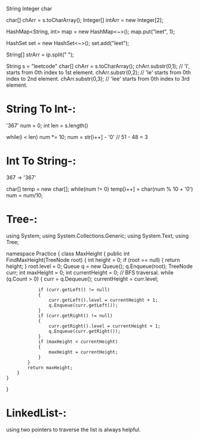 String
Integer
char

char[] chArr = s.toCharArray();
Integer[] intArr = new Integer[2];

HashMap<String, int>  map = new HashMap<~>();
map.put("leet", 1);

HashSet<String> set = new HashSet<~>();
set.add("leet");

String[] strArr = ip.split(" ");


String s = "leetcode"
char[] chArr = s.toCharArray();
chArr.substr(0,1); // 'l', starts from 0th index to 1st element.
chArr.substr(0,2); // 'le' starts from 0th index to 2nd element.
chArr.substr(0,3); // 'lee' starts from 0th index to 3rd element.

String To Int-:
================
'367'
num = 0;
int len = s.length()

while(i < len)
num *= 10;
num = str[i++] - '0' // 51 - 48 = 3

Int To String-:
================

367 -> '367'

char[] temp = new char[];
while(num != 0)
temp[i++] = char(num % 10 + '0')
num = num/10;


Tree-:
======

using System;
using System.Collections.Generic;
using System.Text;
using Tree;

namespace Practice
{
    class MaxHeight
    {
        public int FindMaxHeight(TreeNode root)
        {
            int height = 0;
            if (root == null)
            {
                return height;
            }
            root.level = 0;
            Queue<TreeNode> q = new Queue<TreeNode>();
            q.Enqueue(root);
            TreeNode curr;
            int maxHeight = 0;
            int currentHeight = 0;
            // BFS traversal.
            while (q.Count > 0)
            {
                curr = q.Dequeue();
                currentHeight = curr.level;

                if (curr.getLeft() != null)
                {
                    curr.getLeft().level = currentHeight + 1;
                    q.Enqueue(curr.getLeft());
                }
                if (curr.getRight() != null)
                {
                    curr.getRight().level = currentHeight + 1;
                    q.Enqueue(curr.getRight());
                }
                if (maxHeight < currentHeight)
                {
                    maxHeight = currentHeight;
                }
            }
            return maxHeight;
        }
    }
}

LinkedList-:
=============
using two pointers to traverse the list is always helpful.

